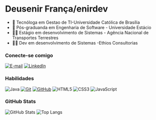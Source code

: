 # Deusenir França/enirdev                                              



- 📖 Tecnóloga em Gestao de TI-Universidade Católica de Brasília
- 📖 Pós-graduanda em Engenharia de Software - Universidade Estácio
- 👨‍💻 Estágio em desenvolvimento de Sistemas - Agência Nacional de Transportes Terrestres
- 👨‍💻 Dev em desenvolvimento de Sistemas -Ethios Consultorias




### Conecte-se comigo

[![E-mail](https://img.shields.io/badge/-Email-000?style=for-the-badge&logo=microsoft-outlook&logoColor=E94D5F)](mailto:deusenirfranca.ti@gmail.com)
[![LinkedIn](https://img.shields.io/badge/-LinkedIn-000?style=for-the-badge&logo=linkedin&logoColor=30A3DC)](https://www.linkedin.com/in/deusenir-fran%C3%A7a/)


### Habilidades

![Java](https://img.shields.io/badge/Java-000?style=for-the-badge&logo=java)
[![Git](https://img.shields.io/badge/Git-000?style=for-the-badge&logo=git&logoColor=E94D5F)](https://git-scm.com/doc) 
[![GitHub](https://img.shields.io/badge/GitHub-000?style=for-the-badge&logo=github&logoColor=30A3DC)](https://docs.github.com/)
![HTML5](https://img.shields.io/badge/HTML-000?style=for-the-badge&logo=html5&logoColor=30A3DC)
![CSS3](https://img.shields.io/badge/CSS3-000?style=for-the-badge&logo=css3&logoColor=E94D5F)
![JavaScript](https://img.shields.io/badge/JavaScript-000?style=for-the-badge&logo=javascript&logoColor=30A3DC)


### GitHub Stats
![GitHub Stats](https://github-readme-stats.vercel.app/api?username=enirdev&theme=transparent&bg_color=000&border_color=30A3DC&show_icons=true&icon_color=30A3DC&title_color=E94D5F&text_color=FFF)
![Top Langs](https://github-readme-stats-git-masterrstaa-rickstaa.vercel.app/api/top-langs/?username=enirdev&layout=compact&bg_color=000&border_color=30A3DC&title_color=E94D5F&text_color=FFF)

  








    
